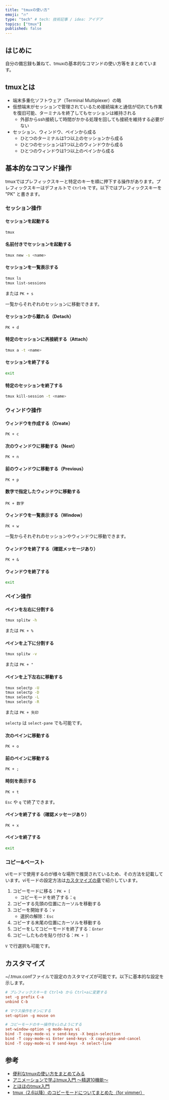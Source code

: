 ```yaml
---
title: "tmuxの使い方"
emoji: "🔥"
type: "tech" # tech: 技術記事 / idea: アイデア
topics: ["tmux"]
published: false
---
```


## はじめに

自分の備忘録も兼ねて、tmuxの基本的なコマンドの使い方等をまとめています。

## tmuxとは

- 端末多重化ソフトウェア（Terminal Multiplexer）の略
- 仮想端末がセッションで管理されているため接続端末と通信が切れても作業を復旧可能、ターミナルを終了してもセッションは維持される
  - 外部からssh接続して時間がかかる処理を回しても接続を維持する必要がない
- セッション、ウィンドウ、ペインから成る
  - ひとつのターミナルは1つ以上のセッションから成る
  - ひとつのセッションは1つ以上のウィンドウから成る
  - ひとつのウィンドウは1つ以上のペインから成る

## 基本的なコマンド操作

tmuxではプレフィックスキーと特定のキーを順に押下する操作があります。プレフィックスキーはデフォルトで `Ctrl+b` です。以下ではプレフィックスキーを "PK" と書きます。

### セッション操作

#### セッションを起動する

```bash
tmux
```

#### 名前付きでセッションを起動する

```bash
tmux new -s <name>
```

#### セッションを一覧表示する

```bash
tmux ls
tmux list-sessions
```

または `PK + s`

一覧からそれぞれのセッションに移動できます。

#### セッションから離れる（Detach）

`PK + d`

#### 特定のセッションに再接続する（Attach）

```bash
tmux a -t <name>
```

#### セッションを終了する

```bash
exit
```

#### 特定のセッションを終了する

```bash
tmux kill-session -t <name>
```

### ウィンドウ操作

#### ウィンドウを作成する（Create）

`PK + c`

#### 次のウィンドウに移動する（Next）

`PK + n`

#### 前のウィンドウに移動する（Previous）

`PK + p`

#### 数字で指定したウィンドウに移動する

`PK + 数字`

#### ウィンドウを一覧表示する（Window）

`PK + w`

一覧からそれぞれのセッションやウィンドウに移動できます。

#### ウィンドウを終了する（確認メッセージあり）

`PK + &`

#### ウィンドウを終了する

```bash
exit
```

### ペイン操作

#### ペインを左右に分割する

```bash
tmux splitw -h
```

または `PK + %`

#### ペインを上下に分割する

```bash
tmux splitw -v
```

または `PK + "`

#### ペインを上下左右に移動する

```bash
tmux selectp -U
tmux selectp -D
tmux selectp -L
tmux selectp -R
```

または `PK + 矢印`

`selectp` は `select-pane` でも可能です。

#### 次のペインに移動する

`PK + o`

#### 前のペインに移動する

`PK + ;`

#### 時刻を表示する

`PK + t`

`Esc` や `q` で終了できます。

#### ペインを終了する（確認メッセージあり）

`PK + x`

#### ペインを終了する

```bash
exit
```

### コピー&ペースト

viモードで使用するのが様々な場所で推奨されているため、その方法を記載しています。viモードの設定方法は[カスタマイズの章](#カスタマイズ)で紹介しています。

1. コピーモードに移る：`PK + [`
   - コピーモードを終了する：`q`
2. コピーする先頭の位置にカーソルを移動する
3. コピーを開始する：`v`
   - 選択の解除：`Esc`
4. コピーする末尾の位置にカーソルを移動する
5. コピーをしてコピーモードを終了する：`Enter`
6. コピーしたものを貼り付ける：`PK + ]`

`V` で行選択も可能です。

## カスタマイズ

~/.tmux.confファイルで設定のカスタマイズが可能です。以下に基本的な設定を示します。

```bash:.tmux.conf
# プレフィックスキーを Ctrl+b から Ctrl+aに変更する
set -g prefix C-a
unbind C-b

# マウス操作をオンにする
set-option -g mouse on

# コピーモードのキー操作をviのようにする
set-window-option -g mode-keys vi
bind -T copy-mode-vi v send-keys -X begin-selection
bind -T copy-mode-vi Enter send-keys -X copy-pipe-and-cancel
bind -T copy-mode-vi V send-keys -X select-line
```

## 参考

- [便利なtmuxの使い方をまとめてみる](https://zenn.dev/azunasu/articles/25d9999ca0fb96)
- [アニメーションで学ぶtmux入門 ～精選10機能～](https://qiita.com/KoyanagiHitoshi/items/318d4b8ef3b4e5b87390)
- [とほほのtmux入門](https://www.tohoho-web.com/ex/tmux.html)
- [tmux（2.6以降）のコピーモードについてまとめた（for vimmer）](https://qiita.com/shimmer22/items/67ba93060ae456aadd1b)
